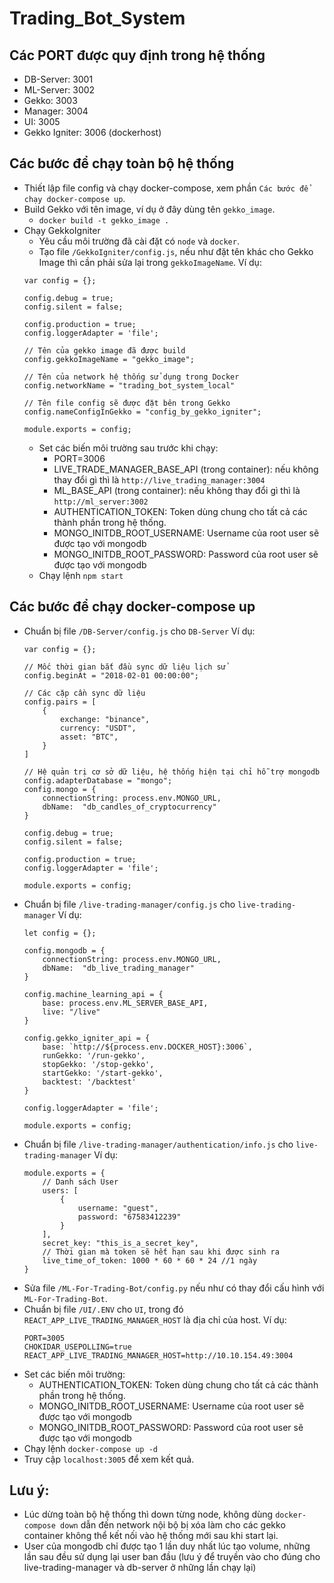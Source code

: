 # Trading_Bot_System

## Các PORT được quy định trong hệ thống
- DB-Server: 3001
- ML-Server: 3002
- Gekko: 3003
- Manager: 3004
- UI: 3005
- Gekko Igniter: 3006 (dockerhost)
## Các bước để chạy toàn bộ hệ thống
- Thiết lập file config và chạy docker-compose, xem phần `Các bước để chạy docker-compose up`.
- Build Gekko với tên image, ví dụ ở đây dùng tên `gekko_image`.
    - `docker build -t gekko_image .`
- Chạy GekkoIgniter
    - Yêu cầu môi trường đã cài đặt có `node` và `docker`.
    - Tạo file `/GekkoIgniter/config.js`, nếu như đặt tên khác cho Gekko Image thì cần phải sửa lại trong `gekkoImageName`.
    Ví dụ:
    ```
    var config = {};

    config.debug = true;
    config.silent = false;

    config.production = true;
    config.loggerAdapter = 'file';

    // Tên của gekko image đã được build
    config.gekkoImageName = "gekko_image";

    // Tên của network hệ thống sử dụng trong Docker
    config.networkName = "trading_bot_system_local"

    // Tên file config sẽ được đặt bên trong Gekko
    config.nameConfigInGekko = "config_by_gekko_igniter";

    module.exports = config;

    ```
    - Set các biến môi trường sau trước khi chạy:
        - PORT=3006
        - LIVE_TRADE_MANAGER_BASE_API (trong container): nếu không thay đổi gì thì là `http://live_trading_manager:3004`
        - ML_BASE_API (trong container): nếu không thay đổi gì thì là `http://ml_server:3002`
        - AUTHENTICATION_TOKEN: Token dùng chung cho tất cả các thành phần trong hệ thống.
        - MONGO_INITDB_ROOT_USERNAME: Username của root user sẽ được tạo với mongodb
        - MONGO_INITDB_ROOT_PASSWORD: Password của root user sẽ được tạo với mongodb
    - Chạy lệnh `npm start`
## Các bước để chạy docker-compose up
- Chuẩn bị file `/DB-Server/config.js` cho `DB-Server`
Ví dụ:
    ```
    var config = {};

    // Mốc thời gian bắt đầu sync dữ liệu lịch sử
    config.beginAt = "2018-02-01 00:00:00";

    // Các cặp cần sync dữ liệu
    config.pairs = [
        {
            exchange: "binance",
            currency: "USDT",
            asset: "BTC",
        }
    ]

    // Hệ quản trị cơ sở dữ liệu, hệ thống hiện tại chỉ hỗ trợ mongodb
    config.adapterDatabase = "mongo";
    config.mongo = {
        connectionString: process.env.MONGO_URL,
        dbName:  "db_candles_of_cryptocurrency"
    }

    config.debug = true;
    config.silent = false;

    config.production = true;
    config.loggerAdapter = 'file';

    module.exports = config;
    ```
- Chuẩn bị file `/live-trading-manager/config.js` cho `live-trading-manager`
Ví dụ:
    ```
    let config = {};

    config.mongodb = {
        connectionString: process.env.MONGO_URL,
        dbName:  "db_live_trading_manager"
    }

    config.machine_learning_api = {
        base: process.env.ML_SERVER_BASE_API,
        live: "/live"
    }

    config.gekko_igniter_api = {
        base: `http://${process.env.DOCKER_HOST}:3006`,
        runGekko: '/run-gekko',
        stopGekko: '/stop-gekko',
        startGekko: '/start-gekko',
        backtest: '/backtest'
    }

    config.loggerAdapter = 'file';

    module.exports = config;
    ```
- Chuẩn bị file `/live-trading-manager/authentication/info.js` cho `live-trading-manager`
Ví dụ:
    ```
    module.exports = {
        // Danh sách User
        users: [
            {
                username: "guest",
                password: "67583412239"
            }
        ],
        secret_key: "this_is_a_secret_key",
        // Thời gian mà token sẽ hết hạn sau khi được sinh ra
        live_time_of_token: 1000 * 60 * 60 * 24 //1 ngày
    }
    ```
- Sửa file `/ML-For-Trading-Bot/config.py` nếu như có thay đổi cấu hình với `ML-For-Trading-Bot`.
- Chuẩn bị file `/UI/.ENV` cho `UI`, trong đó `REACT_APP_LIVE_TRADING_MANAGER_HOST` là địa chỉ của host.
Ví dụ:
    ```
    PORT=3005
    CHOKIDAR_USEPOLLING=true
    REACT_APP_LIVE_TRADING_MANAGER_HOST=http://10.10.154.49:3004
    ```
- Set các biến môi trường:
    - AUTHENTICATION_TOKEN: Token dùng chung cho tất cả các thành phần trong hệ thống.
    - MONGO_INITDB_ROOT_USERNAME: Username của root user sẽ được tạo với mongodb
    - MONGO_INITDB_ROOT_PASSWORD: Password của root user sẽ được tạo với mongodb
- Chạy lệnh `docker-compose up -d`
- Truy cập `localhost:3005` để xem kết quả.

## Lưu ý:
- Lúc dừng toàn bộ hệ thống thì down từng node, không dùng `docker-compose down` dẫn đến network nội bộ bị xóa làm cho các gekko container không thể kết nối vào hệ thống mới sau khi start lại.
- User của mongodb chỉ được tạo 1 lần duy nhất lúc tạo volume, những lần sau đều sử dụng lại user ban đầu (lưu ý để truyền vào cho đúng cho live-trading-manager và db-server ở những lần chạy lại)